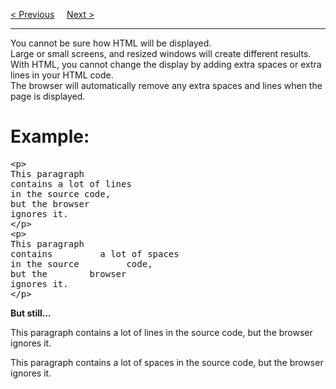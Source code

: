 <a href="/HTML/Heading.md">&lt; Previous</a>
&nbsp;&nbsp;&nbsp;
<a href="/HTML/Styles.md">Next &gt;</a>
<hr>
You cannot be sure how HTML will be displayed.
<br>
Large or small screens, and resized windows will create different results.
<br>
With HTML, you cannot change the display by adding extra spaces or extra lines in your HTML code.
<br>
The browser will automatically remove any extra spaces and lines when the page is displayed.
<h1>Example:</h1>
<pre>
&lt;p&gt;
This paragraph
contains a lot of lines
in the source code,
but the browser
ignores it.
&lt;/p&gt;
&lt;p&gt;
This paragraph
contains         a lot of spaces
in the source         code,
but the        browser
ignores it.
&lt;/p&gt;
</pre>
<b>But still...</b>
<p>
This paragraph
contains a lot of lines
in the source code,
but the browser
ignores it.
</p>
<p>
This paragraph
contains         a lot of spaces
in the source         code,
but the        browser
ignores it.
</p>

